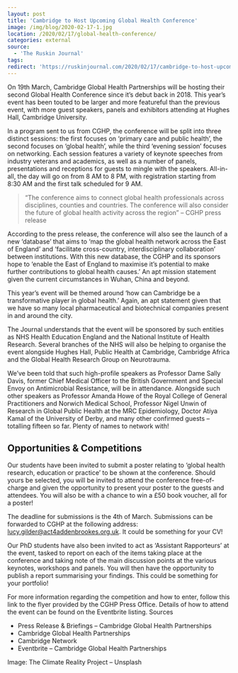 ```yaml
---
layout: post
title: 'Cambridge to Host Upcoming Global Health Conference'
image: /img/blog/2020-02-17-1.jpg
location: /2020/02/17/global-health-conference/
categories: external
source:
  - 'The Ruskin Journal'
tags:
redirect: 'https://ruskinjournal.com/2020/02/17/cambridge-to-host-upcoming-global-health-conference/'
---
```


On 19th March, Cambridge Global Health Partnerships will be hosting their second Global Health Conference since it’s debut back in 2018. This year’s event has been touted to be larger and more featureful than the previous event, with more guest speakers, panels and exhibitors attending at Hughes Hall, Cambridge University.

In a program sent to us from CGHP, the conference will be split into three distinct sessions: the first focuses on ‘primary care and public health’, the second focuses on ‘global health’, while the third ‘evening session’ focuses on networking. Each session features a variety of keynote speeches from industry veterans and academics, as well as a number of panels, presentations and receptions for guests to mingle with the speakers. All-in-all, the day will go on from 8 AM to 8 PM, with registration starting from 8:30 AM and the first talk scheduled for 9 AM.

> “The conference aims to connect global health professionals across disciplines, counties and countries. The conference will also consider the future of global health activity across the region” – CGHP press release

According to the press release, the conference will also see the launch of a new ‘database’ that aims to ‘map the global health network across the East of England’ and ‘facilitate cross-country, interdisciplinary collaboration’ between institutions. With this new database, the CGHP and its sponsors hope to ‘enable the East of England to maximise it’s potential to make further contributions to global health causes.’ An apt mission statement given the current circumstances in Wuhan, China and beyond.

This year’s event will be themed around ‘how can Cambridge be a transformative player in global health.’ Again, an apt statement given that we have so many local pharmaceutical and biotechnical companies present in and around the city.

The Journal understands that the event will be sponsored by such entities as NHS Health Education England and the National Institute of Health Research. Several branches of the NHS will also be helping to organise the event alongside Hughes Hall, Public Health at Cambridge, Cambridge Africa and the Global Health Research Group on Neurotrauma.

We’ve been told that such high-profile speakers as Professor Dame Sally Davis, former Chief Medical Officer to the British Government and Special Envoy on Antimicrobial Resistance, will be in attendance. Alongside such other speakers as Professor Amanda Howe of the Royal College of General Practitioners and Norwich Medical School, Professor Nigel Unwin of Research in Global Public Health at the MRC Epidemiology, Doctor Atiya Kamal of the University of Derby, and many other confirmed guests – totalling fifteen so far. Plenty of names to network with!

## Opportunities & Competitions

Our students have been invited to submit a poster relating to ‘global health research, education or practice’ to be shown at the conference. Should yours be selected, you will be invited to attend the conference free-of-charge and given the opportunity to present your poster to the guests and attendees. You will also be with a chance to win a £50 book voucher, all for a poster!

The deadline for submissions is the 4th of March. Submissions can be forwarded to CGHP at the following address: lucy.gilder@act4addenbrookes.org.uk. It could be something for your CV!

Our PhD students have also been invited to act as ‘Assistant Rapporteurs’ at the event, tasked to report on each of the items taking place at the conference and taking note of the main discussion points at the various keynotes, workshops and panels. You will then have the opportunity to publish a report summarising your findings. This could be something for your portfolio!

For more information regarding the competition and how to enter, follow this link to the flyer provided by the CGHP Press Office. Details of how to attend the event can be found on the Eventbrite listing.
Sources

- Press Release & Briefings – Cambridge Global Health Partnerships
- Cambridge Global Health Partnerships
- Cambridge Network
- Eventbrite – Cambridge Global Health Partnerships

Image: The Climate Reality Project – Unsplash
